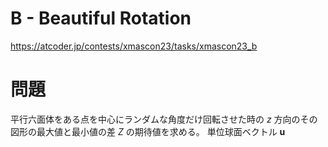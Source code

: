# B - Beautiful Rotation
https://atcoder.jp/contests/xmascon23/tasks/xmascon23_b

# 問題
平行六面体をある点を中心にランダムな角度だけ回転させた時の $`z`$ 方向のその図形の最大値と最小値の差 $Z$ の期待値を求める。
単位球面ベクトル $`\bm{u}`$ 
